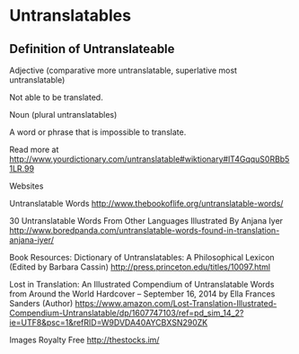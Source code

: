 # Untranslatables

## Definition of Untranslateable

Adjective
(comparative more untranslatable, superlative most untranslatable)

Not able to be translated.

Noun
(plural untranslatables)

A word or phrase that is impossible to translate.

Read more at http://www.yourdictionary.com/untranslatable#wiktionary#lT4GqquS0RBb51LR.99

Websites

Untranslatable Words
http://www.thebookoflife.org/untranslatable-words/

30 Untranslatable Words From Other Languages Illustrated By Anjana Iyer
http://www.boredpanda.com/untranslatable-words-found-in-translation-anjana-iyer/

Book Resources:
Dictionary of Untranslatables: A Philosophical Lexicon (Edited by Barbara Cassin)
http://press.princeton.edu/titles/10097.html

Lost in Translation: An Illustrated Compendium of Untranslatable Words from Around the World Hardcover – September 16, 2014
by Ella Frances Sanders  (Author)
https://www.amazon.com/Lost-Translation-Illustrated-Compendium-Untranslatable/dp/1607747103/ref=pd_sim_14_2?ie=UTF8&psc=1&refRID=W9DVDA40AYCBXSN290ZK

Images Royalty Free
http://thestocks.im/
